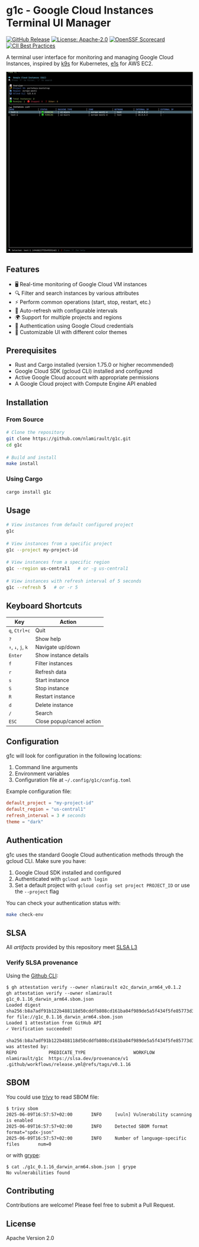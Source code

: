 # g1c - Google Cloud Instances Terminal UI Manager

[![GitHub Release](https://img.shields.io/github/release/nlamirault/g1c.svg?logo=github)](https://github.com/nlamirault/g1c/releases)
[![License: Apache-2.0](https://img.shields.io/badge/License-Apache%202.0-blue.svg)](https://github.com/nlamirault/g1c/blob/main/LICENSE)
[![OpenSSF Scorecard](https://api.scorecard.dev/projects/github.com/nlamirault/g1c/badge)](https://scorecard.dev/viewer/?uri=github.com/nlamirault/g1c)
[![CII Best Practices](https://bestpractices.coreinfrastructure.org/projects/10711/badge)](https://bestpractices.coreinfrastructure.org/projects/10711)

A terminal user interface for monitoring and managing Google Cloud Instances, inspired by
[k9s](https://github.com/derailed/k9s) for Kubernetes, [e1s](https://github.com/keidarcy/e1s) for AWS EC2.

![g1c Screenshot](assets/main-view.png)

## Features

- 🖥️ Real-time monitoring of Google Cloud VM instances
- 🔍 Filter and search instances by various attributes
- ⚡ Perform common operations (start, stop, restart, etc.)
- 🔄 Auto-refresh with configurable intervals
- 🌍 Support for multiple projects and regions
- 🔐 Authentication using Google Cloud credentials
- 🎨 Customizable UI with different color themes

## Prerequisites

- Rust and Cargo installed (version 1.75.0 or higher recommended)
- Google Cloud SDK (gcloud CLI) installed and configured
- Active Google Cloud account with appropriate permissions
- A Google Cloud project with Compute Engine API enabled

## Installation

### From Source

```bash
# Clone the repository
git clone https://github.com/nlamirault/g1c.git
cd g1c

# Build and install
make install
```

### Using Cargo

```bash
cargo install g1c
```

## Usage

```bash
# View instances from default configured project
g1c

# View instances from a specific project
g1c --project my-project-id

# View instances from a specific region
g1c --region us-central1   # or -g us-central1

# View instances with refresh interval of 5 seconds
g1c --refresh 5   # or -r 5
```

## Keyboard Shortcuts

| Key                | Action                    |
| ------------------ | ------------------------- |
| `q`, `Ctrl+c`      | Quit                      |
| `?`                | Show help                 |
| `↑`, `↓`, `j`, `k` | Navigate up/down          |
| `Enter`            | Show instance details     |
| `f`                | Filter instances          |
| `r`                | Refresh data              |
| `s`                | Start instance            |
| `S`                | Stop instance             |
| `R`                | Restart instance          |
| `d`                | Delete instance           |
| `/`                | Search                    |
| `ESC`              | Close popup/cancel action |

## Configuration

g1c will look for configuration in the following locations:

1. Command line arguments
2. Environment variables
3. Configuration file at `~/.config/g1c/config.toml`

Example configuration file:

```toml
default_project = "my-project-id"
default_region = "us-central1"
refresh_interval = 3 # seconds
theme = "dark"
```

## Authentication

g1c uses the standard Google Cloud authentication methods through the gcloud CLI. Make sure you have:

1. Google Cloud SDK installed and configured
2. Authenticated with `gcloud auth login`
3. Set a default project with `gcloud config set project PROJECT_ID` or use the `--project` flag

You can check your authentication status with:

```bash
make check-env
```

## SLSA

All _artifacts_ provided by this repository meet [SLSA L3](https://slsa.dev/spec/v1.0/levels#build-l3)

### Verify SLSA provenance

Using the [Github CLI]():

```shell
$ gh attestation verify --owner nlamirault e2c_darwin_arm64_v0.1.2
gh attestation verify --owner nlamirault g1c_0.1.16_darwin_arm64.sbom.json
Loaded digest sha256:b8a7adf91b122b488118d50cddfb808cd161ba04f989de5a5f434f5fe85773d3 for file://g1c_0.1.16_darwin_arm64.sbom.json
Loaded 1 attestation from GitHub API
✓ Verification succeeded!

sha256:b8a7adf91b122b488118d50cddfb808cd161ba04f989de5a5f434f5fe85773d3 was attested by:
REPO            PREDICATE_TYPE                  WORKFLOW
nlamirault/g1c  https://slsa.dev/provenance/v1  .github/workflows/release.yml@refs/tags/v0.1.16
```

## SBOM

You could use [trivy](https://trivy.dev) to read SBOM file:

```shell
$ trivy sbom
2025-06-09T16:57:57+02:00       INFO     [vuln] Vulnerability scanning is enabled
2025-06-09T16:57:57+02:00       INFO     Detected SBOM format    format="spdx-json"
2025-06-09T16:57:57+02:00       INFO     Number of language-specific files       num=0
```

or with [grype](https://github.com/anchore/grype):

```shell
$ cat ./g1c_0.1.16_darwin_arm64.sbom.json | grype
No vulnerabilities found
```

## Contributing

Contributions are welcome! Please feel free to submit a Pull Request.

## License

Apache Version 2.0
